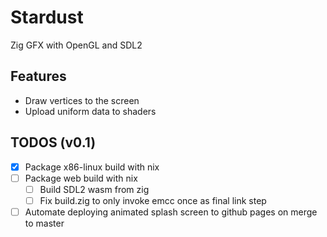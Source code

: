 # Stardust
Zig GFX with OpenGL and SDL2

## Features
- Draw vertices to the screen
- Upload uniform data to shaders

## TODOS (v0.1)
- [X] Package x86-linux build with nix
- [ ] Package web build with nix
    - [ ] Build SDL2 wasm from zig
    - [ ] Fix build.zig to only invoke emcc once as final link step
- [ ] Automate deploying animated splash screen to github pages on merge to master
